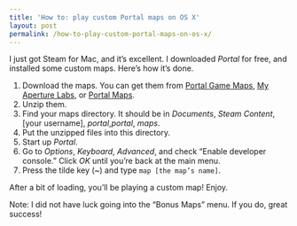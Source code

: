 ```yaml
---
title: 'How to: play custom Portal maps on OS X'
layout: post
permalink: /how-to-play-custom-portal-maps-on-os-x/
---
```

I just got Steam for Mac, and it’s excellent. I downloaded *Portal* for free, and installed some custom maps. Here’s how it’s done.

1. Download the maps. You can get them from <a title="Portal Game Maps" href="http://www.portalgamemaps.com/" target="_blank">Portal Game Maps</a>, <a title="My Aperture Labs" href="http://myaperturelabs.com/viewfiles.php" target="_blank">My Aperture Labs</a>, or <a title="Portal Maps" href="http://www.portalmaps.net/browse.php" target="_blank">Portal Maps</a>.
2. Unzip them.
3. Find your maps directory. It should be in *Documents*, *Steam Content*, [your username], *portal*,*portal*, *maps*.
4. Put the unzipped files into this directory.
5. Start up *Portal*.
6. Go to *Options*, *Keyboard*, *Advanced*, and check “Enable developer console.” Click *OK* until you’re back at the main menu.
7. Press the tilde key (~) and type `map [the map’s name]`.

After a bit of loading, you’ll be playing a custom map! Enjoy.

Note: I did not have luck going into the “Bonus Maps” menu. If you do, great success!
